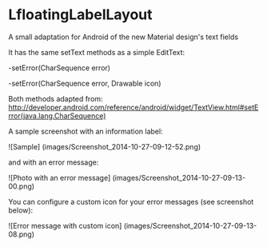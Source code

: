 LfloatingLabelLayout
=================

A small adaptation for Android of the new Material design's text fields

It has the same setText methods as a simple EditText:

  -setError(CharSequence error)
  
  -setError(CharSequence error, Drawable icon)
  
Both methods adapted from: http://developer.android.com/reference/android/widget/TextView.html#setError(java.lang.CharSequence)

A sample screenshot with an information label: 

![Sample] (images/Screenshot_2014-10-27-09-12-52.png)

and with an error message:

![Photo with an error message] (images/Screenshot_2014-10-27-09-13-00.png)

You can configure a custom icon for your error messages (see screenshot below):

![Error message with custom icon] (images/Screenshot_2014-10-27-09-13-08.png)




